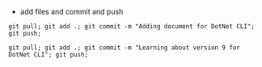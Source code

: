 - add files and commit and push

```shell
git pull; git add .; git commit -m "Adding document for DotNet CLI"; git push;
```

```shell
git pull; git add .; git commit -m "Learning about version 9 for DotNet CLI"; git push;
```